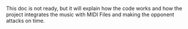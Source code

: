 This doc is not ready, but it will explain how the code works and how the project integrates the music with MIDI Files and making the opponent attacks on time.